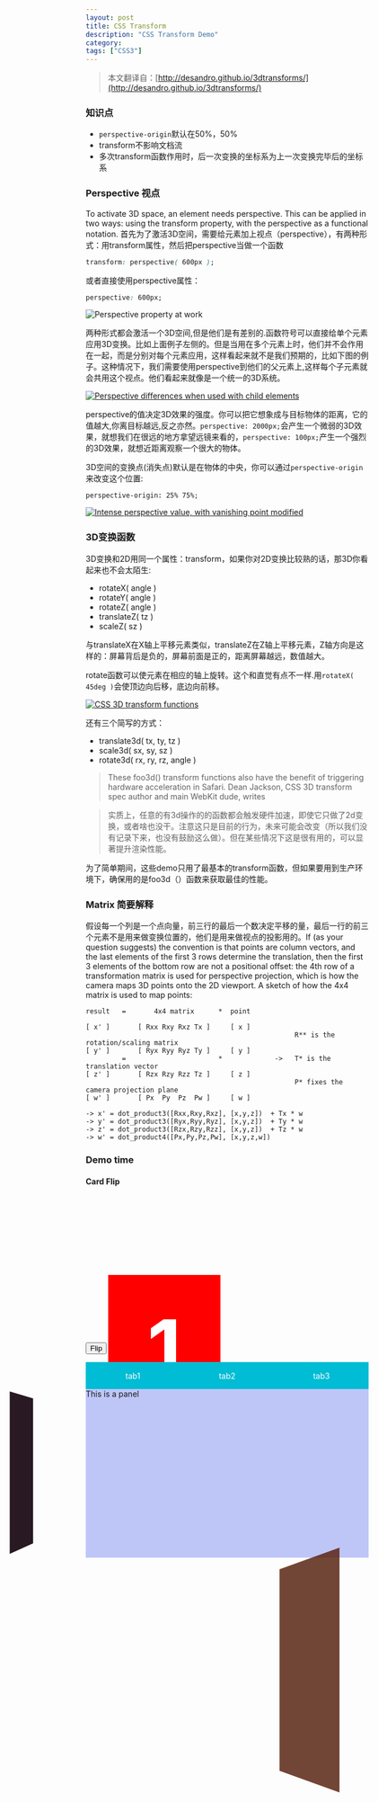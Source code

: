 ```yaml
---
layout: post
title: CSS Transform
description: "CSS Transform Demo"
category: 
tags: ["CSS3"]
---
```


 > 本文翻译自：[http://desandro.github.io/3dtransforms/](http://desandro.github.io/3dtransforms/)

### 知识点

 - `perspective-origin`默认在50%，50%
 - transform不影响文档流
 - 多次transform函数作用时，后一次变换的坐标系为上一次变换完毕后的坐标系

### Perspective 视点
To activate 3D space, an element needs perspective. This can be applied in two ways: using the transform property, with the perspective as a functional notation.
首先为了激活3D空间，需要给元素加上视点（perspective），有两种形式：用transform属性，然后把perspective当做一个函数

```CSS
transform: perspective( 600px );
```

或者直接使用perspective属性：

```CSS
perspective: 600px;
```

<img src="http://desandro.github.io/3dtransforms/img/perspective01.png" alt="Perspective property at work">

两种形式都会激活一个3D空间,但是他们是有差别的.函数符号可以直接给单个元素应用3D变换。比如上面例子左侧的。但是当用在多个元素上时，他们并不会作用在一起，而是分别对每个元素应用，这样看起来就不是我们预期的，比如下图的例子。这种情况下，我们需要使用perspective到他们的父元素上,这样每个子元素就会共用这个视点。他们看起来就像是一个统一的3D系统。

<a href="http://desandro.github.io/3dtransforms/examples/perspective-02-children.html">
<img src="http://desandro.github.io/3dtransforms/img/perspective-children01.png" alt="Perspective differences when used with child elements"></a>

perspective的值决定3D效果的强度。你可以把它想象成与目标物体的距离，它的值越大,你离目标越远,反之亦然。`perspective: 2000px;`会产生一个微弱的3D效果，就想我们在很远的地方拿望远镜来看的，`perspective: 100px;`产生一个强烈的3D效果，就想近距离观察一个很大的物体。

3D空间的变换点(消失点)默认是在物体的中央，你可以通过`perspective-origin`来改变这个位置:

```
perspective-origin: 25% 75%;
```

<a href="http://desandro.github.io/3dtransforms/examples/perspective-03.html">
	<img src="http://desandro.github.io/3dtransforms/img/perspective02.png
" alt="Intense perspective value, with vanishing point modified">
</a>

### 3D变换函数

3D变换和2D用同一个属性：transform，如果你对2D变换比较熟的话，那3D你看起来也不会太陌生:

 - rotateX( angle )
 - rotateY( angle )
 - rotateZ( angle )
 - translateZ( tz )
 - scaleZ( sz )

与translateX在X轴上平移元素类似，translateZ在Z轴上平移元素，Z轴方向是这样的：屏幕背后是负的，屏幕前面是正的，距离屏幕越远，数值越大。

rotate函数可以使元素在相应的轴上旋转。这个和直觉有点不一样.用`rotateX( 45deg )`会使顶边向后移，底边向前移。

<a href="http://desandro.github.io/3dtransforms/examples/transforms-01-functions.html">
<img src="http://desandro.github.io/3dtransforms/img/transforms01.png" alt="CSS 3D transform functions"></a>

还有三个简写的方式：

 - translate3d( tx, ty, tz )
 - scale3d( sx, sy, sz )
 - rotate3d( rx, ry, rz, angle )

 > These foo3d() transform functions also have the benefit of triggering hardware acceleration in Safari. Dean Jackson, CSS 3D transform spec author and main WebKit dude, writes

 > 实质上，任意的有3d操作的的函数都会触发硬件加速，即使它只做了2d变换，或者啥也没干。注意这只是目前的行为，未来可能会改变（所以我们没有记录下来，也没有鼓励这么做）。但在某些情况下这是很有用的，可以显著提升渲染性能。

为了简单期间，这些demo只用了最基本的transform函数，但如果要用到生产环境下，确保用的是foo3d（）函数来获取最佳的性能。

### Matrix 简要解释

假设每一个列是一个点向量，前三行的最后一个数决定平移的量，最后一行的前三个元素不是用来做变换位置的，他们是用来做视点的投影用的。If (as your question suggests) the convention is that points are column vectors, and the last elements of the first 3 rows determine the translation, then the first 3 elements of the bottom row are not a positional offset: the 4th row of a transformation matrix is used for perspective projection, which is how the camera maps 3D points onto the 2D viewport. A sketch of how the 4x4 matrix is used to map points:


	result   =       4x4 matrix      *  point

	[ x' ]       [ Rxx Rxy Rxz Tx ]     [ x ]
	                                                    R** is the rotation/scaling matrix
	[ y' ]       [ Ryx Ryy Ryz Ty ]     [ y ]
	         =                       *             ->   T* is the translation vector
	[ z' ]       [ Rzx Rzy Rzz Tz ]     [ z ]
	                                                    P* fixes the camera projection plane
	[ w' ]       [ Px  Py  Pz  Pw ]     [ w ]

	-> x' = dot_product3([Rxx,Rxy,Rxz], [x,y,z])  + Tx * w
	-> y' = dot_product3([Ryx,Ryy,Ryz], [x,y,z])  + Ty * w
	-> z' = dot_product3([Rzx,Rzy,Rzz], [x,y,z])  + Tz * w
	-> w' = dot_product4([Px,Py,Pz,Pw], [x,y,z,w])




### Demo time

#### Card Flip

<section class="flip-container">
  <div id="card">
    <figure class="front">1</figure>
    <figure class="back">2</figure>
  </div>
</section>
<input class="btn btn-default" id="flipButton" type="button" value="Flip"/>

<style>
	.flip-container { 
	  width: 200px;
	  height: 260px;
	  position: relative;
	  perspective: 800px;
	}
	#card {
	  width: 100%;
	  height: 100%;
	  position: absolute;
	  transform-style: preserve-3d;
	  transition: transform 1s;
	}
	#card figure {
	  display: block;
	  height: 100%;
	  width: 100%;
	  line-height: 260px;
	  color: white;
	  text-align: center;
	  font-weight: bold;
	  font-size: 140px;
	  position: absolute;
	  -webkit-backface-visibility: hidden;
	  -moz-backface-visibility: hidden;
	  -o-backface-visibility: hidden;
	  backface-visibility: hidden;
	}
	#card .front {
	  background: red;
	}
	#card .back {
	  background: blue;
	  transform: rotateY( 180deg );
	}
	#card.flipped {
	  transform: rotateY( 180deg );
	}
</style>

<script>
	$("#flipButton").click(function(){
		$("#card").toggleClass("flipped");
	});
</script>

<div id="transformTabs">
	<ul class="navs">
		<li><span>tab1</span></li>
		<li><span>tab2</span></li>
		<li><span>tab3</span></li>
	</ul>
	<div class="panel-content">
		<div class="panel-div">This is a panel</div>
		<div class="panel-div">This is a panel</div>
		<div class="panel-div">This is a panel</div>
	</div>
</div>
<style>
	#transformTabs{
		perspective:4000px;
		display: flex;
		flex-direction:column;

	}
	#transformTabs ul{
		background-color: #00bcd4;
		margin-bottom: 0;
		padding: 0;
		display: flex;
		justify-content:space-around;
		list-style: none;
		color:#FFF;
		font-size: 14px;
	}
	#transformTabs li{
		flex:1;
		display: flex;
		justify-content:center;
		align-items:center;
		text-align: center;
		vertical-align: middle;
		height: 48px;
	}
	#transformTabs .active{
		/*border-bottom: 2px solid #FFFF8D;*/

	}
	.panel-content{
		height: 300px;
		position: relative;
		transform-style:preserve-3d;
		transform-origin:-150px center;
		transition:transform 400ms cubic-bezier(0.4, 0.0, 1, 1);	

	}

	.panel-content .panel-div{
		height: 300px;
		position: absolute;
		left:0;
		top: 0;
		width: 100%;
		height: 100%;
		transition:transform 400ms ease-in-out;
	}
	.panel-content .panel-div.show{
		opacity: 1;
	}
	.panel-content .panel-div:nth-child(1){
		background-color: rgb(190, 198, 248);
		transform:rotateY(0deg);
		transform-origin:-150px center;
	}
	.panel-content .panel-div:nth-child(2){
		transform-origin:-150px center;
		transform:rotateY(90deg);
		background-color: #291923;
	}
	.panel-content .panel-div:nth-child(3){
		transform-origin:-150px center;
		transform:rotateY(180deg);
		background-color: #921029;
	}
</style>
<script>
	var $aaaa = $("#transformTabs") 
	var $ani = $aaaa.find('.panel-content');
	var $lis = $aaaa.find('li');
	$lis.click(function(){
		var $li = $(this);
		$lis.removeClass('active');
		$li.addClass('active');
		switch($li.index()){
			case 0:
				$ani.css('transform','rotateY(0)') ;
				break;
			case 1:
				$ani.css('transform','rotateY(-90deg)');
				break;
			case 2:
				$ani.css('transform','rotateY(-180deg)');
				break;
		}
		$ani.find('.show').removeClass('show');
		$ani.find('.panel-div').eq($li.index()).addClass('show');
	});
</script>

<div style="perspective:2000px;width:400px;height:400px;">
<div class="father" style="transform: rotateY(280deg) translateZ(-200px);">
<div class="child"></div>
<div class="child"></div>
<div class="child"></div>
<div class="child"></div>
</div></div>
<style>

	.father{		
		position: relative;
		width: 400px;
		height: 400px;
		transform-origin: 50% 50% -200px;
		transform: translateZ(-200px);
		transform-style:preserve-3d;
	}
	.child{
		width: 400px;
		height:400px;
		position: absolute;
		left:0;
		top:0;
	}
	.child:nth-child(1){
		background-color: red;
		transform:translateZ(200px);
		opacity: 0.6;
		
	}
	.child:nth-child(2){
		transform:rotateY(90deg) translateZ(200px);
		background-color: #345251;
	}
	.child:nth-child(3){
		transform:rotateY(180deg) translateZ(200px);
		background-color: rgba(23,51,24,0.6);
	}
	.child:nth-child(4){
		transform:rotateY(-90deg) translateZ(200px);
		background-color: rgba(42,23,51,0.8);
	}
</style>
<!-- <div class="row demo-row">

<div class="col-md-3 demo-wrapper">
	<div id="rotate" class="demo">    
		I am rotating
	</div>
	<input type="range" id="rotatexHandler" min="0" max="360" for="rotateX" value="0">
	<input type="range" id="rotateyHandler" min="0" max="360" for="rotateY" value="0">
	<input type="range" id="rotatezHandler" min="0" max="360" for="rotateZ" value="0">
</div>
</div>

<style>
	.demo{
		    width: 100%;
		    height: 300px;
		    background: #FFA4A4;
		    transform-style:preserve-3d;
		    perspective:500px;
	}
	 .demo-wrapper{
	 	background-color: #ddd;
	 }
	 .demo-wrapper input{
	 	width: 100%;

	 }
</style>
<script>
	$('input').on('change', function(e){
	    var input = $(this);
	    var id = $(this).attr('id');
	    var x = $('#rotatexHandler').val();
	    var y = $('#rotateyHandler').val();
	    var z = $('#rotatezHandler').val();
	    $('#rotate').css('transform', 'rotateX(' + x + 'deg) rotateY(' + y + 'deg) rotateZ(' + z + 'deg)' );
	});

</script> -->
